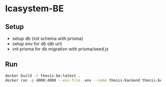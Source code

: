 # lcasystem-BE

## Setup

- setup db (init schema with prisma)
- setup env for db (db url)
- init prisma for db migration with prisma/seed.js

## Run

```bash
docker build -t thesis-be:latest .
docker run -p 4000:4000 --env-file .env --name thesis-backend thesis-be:latest
```
